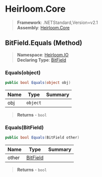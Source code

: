 # Heirloom.Core

> **Framework**: .NETStandard,Version=v2.1  
> **Assembly**: [Heirloom.Core][0]

## BitField.Equals (Method)

> **Namespace**: [Heirloom.IO][0]  
> **Declaring Type**: [BitField][1]

### Equals(object)

```cs
public bool Equals(object obj)
```

| Name | Type     | Summary |
|------|----------|---------|
| obj  | `object` |         |

> **Returns** - `bool`

### Equals(BitField)

```cs
public bool Equals(BitField other)
```

| Name  | Type          | Summary |
|-------|---------------|---------|
| other | [BitField][1] |         |

> **Returns** - `bool`

[0]: ../../../Heirloom.Core.md
[1]: ../BitField.md
